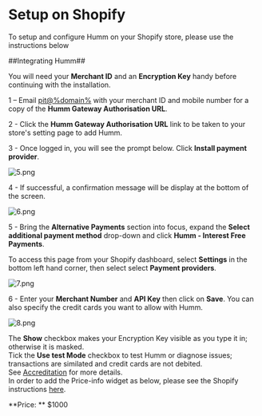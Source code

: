 <h1>Setup on Shopify</h1>

To setup and configure Humm on your Shopify store, please use the instructions below
<br/>

##Integrating Humm##

<div class="panel">
  You will need your <b>Merchant ID</b> and an <b>Encryption Key</b> handy before continuing with the installation.
</div>

1 – Email <a href="mailto:pit@%domain%">pit@%domain%</a> with your merchant ID and mobile number for a copy of the **Humm Gateway Authorisation URL**.

2 - Click the **Humm Gateway Authorisation URL** link to be taken to your store's setting page to add Humm.

3 - Once logged in, you will see the prompt below. Click **Install payment provider**.

![5.png](/img/platforms/shopify/5.png)

4 - If successful, a confirmation message will be display at the bottom of the screen.

![6.png](/img/platforms/shopify/6.png)

5 - Bring the **Alternative Payments** section into focus, expand the **Select additional payment method** drop-down and click **Humm - Interest Free Payments**.

<div class="panel">
	To access this page from your Shopify dashboard, select <b>Settings</b> in the bottom left hand corner, then select select <b>Payment providers</b>.
</div>

![7.png](/img/platforms/shopify/7.png)

6 - Enter your **Merchant Number** and **API Key** then click on **Save**. You can also specify the credit cards you want to allow with Humm.

![8.png](/img/platforms/shopify/8.png)

<div class="panel">
  The <b>Show</b> checkbox makes your Encryption Key visible as you type it in; otherwise it is masked. 
</div>

<div class="panel">
  Tick the <b>Use test Mode</b> checkbox to test Humm or diagnose issues; transactions are similated and credit cards are not debited.</br>
  See <a href="../../accreditation/accreditation">Accreditation</a> for more details.
</div>

<div class="panel">
  In order to add the Price-info widget as below, please see the Shopify instructions <a href="../../price-info/shopify">here</a>.
</div>

**Price: ** $1000
<script class="oxipay-price-info" id="my-id" src="http://widgets.oxipay.com.au/content/scripts/payments.js?productPrice=1000"></script>
</br>
